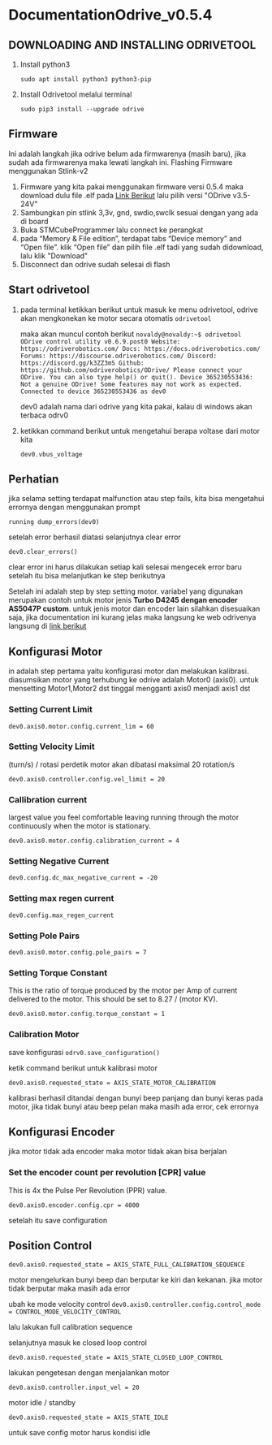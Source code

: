 # DocumentationOdrive_v0.5.4

## **DOWNLOADING AND INSTALLING ODRIVETOOL**
1. Install python3

    `sudo apt install python3 python3-pip
   `

3. Install Odrivetool melalui terminal

   `sudo pip3 install --upgrade odrive
   `

## **Firmware**
Ini adalah langkah jika odrive belum ada firmwarenya (masih baru), jika sudah ada firmwarenya maka lewati langkah ini. Flashing Firmware menggunakan Stlink-v2
1. Firmware yang kita pakai menggunakan firmware versi 0.5.4 maka download dulu file .elf pada [Link Berikut](https://docs.odriverobotics.com/releases/firmware) lalu pilih versi "ODrive v3.5-24V"
2. Sambungkan pin stlink 3,3v, gnd, swdio,swclk sesuai dengan yang ada di board
3. Buka STMCubeProgrammer lalu connect ke perangkat
4. pada “Memory & File edition”, terdapat tabs “Device memory” and “Open file”. klik “Open file” dan pilih file .elf tadi yang sudah didownload, lalu klik "Download"
5. Disconnect dan odrive sudah selesai di flash

## **Start odrivetool**
1. pada terminal ketikkan berikut untuk masuk ke menu odrivetool, odrive akan mengkonekan ke motor secara otomatis
   `odrivetool`
   
   maka akan muncul contoh berikut
   `novaldy@novaldy:~$ odrivetool
   ODrive control utility v0.6.9.post0
   Website: https://odriverobotics.com/
   Docs: https://docs.odriverobotics.com/
   Forums: https://discourse.odriverobotics.com/
   Discord: https://discord.gg/k3ZZ3mS
   Github: https://github.com/odriverobotics/ODrive/
   Please connect your ODrive.
   You can also type help() or quit().
   Device 365230553436: Not a genuine ODrive! Some features may not work as expected.
   Connected to device 365230553436 as dev0`
   
   dev0 adalah nama dari odrive yang kita pakai, kalau di windows akan terbaca odrv0

3. ketikkan command berikut untuk mengetahui berapa voltase dari motor kita
   
   `dev0.vbus_voltage`

## **Perhatian**
jika selama setting terdapat malfunction atau step fails, kita bisa mengetahui errornya dengan menggunakan prompt

`running dump_errors(dev0)`

setelah error berhasil diatasi selanjutnya clear error

`dev0.clear_errors()`

clear error ini harus dilakukan setiap kali selesai mengecek error baru setelah itu bisa melanjutkan ke step berikutnya

Setelah ini adalah step by step setting motor. variabel yang digunakan merupakan contoh untuk motor jenis **Turbo D4245 dengan encoder AS5047P custom**. untuk jenis motor dan encoder lain silahkan disesuaikan saja, jika documentation ini kurang jelas maka langsung ke web odrivenya langsung di [link berikut](https://docs.odriverobotics.com/v/0.5.4/getting-started.html)

## **Konfigurasi Motor**
in adalah step pertama yaitu konfigurasi motor dan melakukan kalibrasi. diasumsikan motor yang terhubung ke odrive adalah Motor0 (axis0). untuk mensetting Motor1,Motor2 dst tinggal mengganti axis0 menjadi axis1 dst

### **Setting Current Limit**

`dev0.axis0.motor.config.current_lim = 60`

### **Setting Velocity Limit**
(turn/s) / rotasi perdetik
motor akan dibatasi maksimal 20 rotation/s

`dev0.axis0.controller.config.vel_limit = 20`

### **Callibration current**
largest value you feel comfortable leaving running through the motor continuously when the motor is stationary.

`dev0.axis0.motor.config.calibration_current = 4`

### **Setting Negative Current**

`dev0.config.dc_max_negative_current = -20`

### **Setting max regen current**

`dev0.config.max_regen_current`

### **Setting Pole Pairs**
`dev0.axis0.motor.config.pole_pairs = 7`

### **Setting Torque Constant**
This is the ratio of torque produced by the motor per Amp of current delivered to the motor. This should be set to 8.27 / (motor KV).

`dev0.axis0.motor.config.torque_constant = 1`

### **Calibration Motor**
save konfigurasi
`odrv0.save_configuration()`

ketik command berikut untuk kalibrasi motor

`dev0.axis0.requested_state = AXIS_STATE_MOTOR_CALIBRATION`

kalibrasi berhasil ditandai dengan bunyi beep panjang dan bunyi keras pada motor, jika tidak bunyi atau beep pelan maka masih ada error, cek errornya

## **Konfigurasi Encoder**
jika motor tidak ada encoder maka motor tidak akan bisa berjalan

### **Set the encoder count per revolution [CPR] value**
This is 4x the Pulse Per Revolution (PPR) value.

`dev0.axis0.encoder.config.cpr = 4000`

setelah itu save configuration

## **Position Control**

`dev0.axis0.requested_state = AXIS_STATE_FULL_CALIBRATION_SEQUENCE`

motor mengelurkan bunyi beep dan berputar ke kiri dan kekanan. jika motor tidak berputar maka masih ada error

ubah ke mode velocity control
`dev0.axis0.controller.config.control_mode = CONTROL_MODE_VELOCITY_CONTROL`

lalu lakukan full calibration sequence

selanjutnya masuk ke closed loop control

`dev0.axis0.requested_state = AXIS_STATE_CLOSED_LOOP_CONTROL`

lakukan pengetesan dengan menjalankan motor

`dev0.axis0.controller.input_vel = 20`

motor idle / standby

`dev0.axis0.requested_state = AXIS_STATE_IDLE`

untuk save config motor harus kondisi idle
